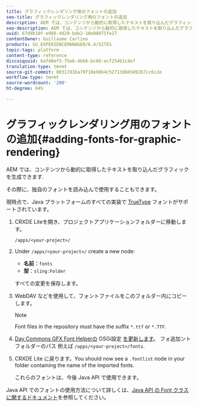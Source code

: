 ```yaml
---
title: グラフィックレンダリング用のフォントの追加
seo-title: グラフィックレンダリング用のフォントの追加
description: AEM では、コンテンツから動的に取得したテキストを取り込んだグラフィックを生成できます
seo-description: AEM では、コンテンツから動的に取得したテキストを取り込んだグラフィックを生成できます
uuid: 67d9b10f-e986-4d29-bde2-10e08075fe17
contentOwner: Guillaume Carlino
products: SG_EXPERIENCEMANAGER/6.4/SITES
topic-tags: platform
content-type: reference
discoiquuid: 6af48ef5-75e6-4b66-bc0d-ecf254b1c4ef
translation-type: tm+mt
source-git-commit: 00317d1ba79f10e98b4c52713d845092b7cc6c2e
workflow-type: tm+mt
source-wordcount: '200'
ht-degree: 64%

---
```



# グラフィックレンダリング用のフォントの追加{#adding-fonts-for-graphic-rendering}

AEM では、コンテンツから動的に取得したテキストを取り込んだグラフィックを生成できます.

その際に、独自のフォントを読み込んで使用することもできます。

現時点で、Java プラットフォームのすべての実装で [TrueType](https://en.wikipedia.org/wiki/Truetype) フォントがサポートされています。

1. CRXDE Liteを開き、プロジェクトアプリケーションフォルダーに移動します。

   `/apps/<your-project>/`

1. Under `/apps/<your-project>/` create a new node:

   * **名前**：`fonts`
   * **型**：`sling:Folder`

   すべての変更を保存します。

1. WebDAV などを使用して、フォントファイルをこのフォルダー内にコピーします。

   >[!NOTE]
   >
   >Font files in the repository must have the suffix `*.ttf` or `*.TTF`.

1. [Day Commons GFX Font Helperの](/help/sites-deploying/configuring-osgi.md) OSGi設定 [を更新します](/help/sites-deploying/osgi-configuration-settings.md)。 フォ追加ントフォルダーのパス 例えば `/apps/<your-project>/fonts`.

1. CRXDE Lite に戻ります。You should now see a `.fontlist` node in your folder containing the name of the imported fonts.

   これらのフォントは、今後 Java API で使用できます。

Java API でのフォントの使用方法について詳しくは、[Java API の Font クラスに関するドキュメント](https://download.oracle.com/javase/6/docs/api/java/awt/Font.html)を参照してください。

